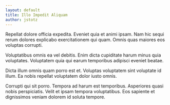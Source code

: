 ```yaml
---
layout: default
title: Illo Impedit Aliquam
author: jstotz
---
```


Repellat dolore officia expedita. Eveniet quia et animi ipsam. Nam hic sequi rerum dolores explicabo exercitationem qui quam. Omnis quas maiores eos voluptas corrupti.

Voluptatibus omnis ea vel debitis. Enim dicta cupiditate harum minus quia voluptates. Voluptatem quia qui earum temporibus adipisci eveniet beatae.

Dicta illum omnis quam porro est et. Voluptas voluptatem sint voluptate id illum. Ea nobis repellat voluptatem dolor iusto omnis.

Corrupti qui sit porro. Tempora ad harum est temporibus. Asperiores quasi nobis perspiciatis. Velit et ipsam tempora voluptatibus. Eos sapiente et dignissimos veniam dolorem id soluta tempore.
